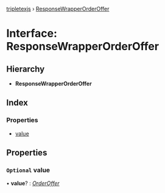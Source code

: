 [tripletexjs](../README.md) › [ResponseWrapperOrderOffer](responsewrapperorderoffer.md)

# Interface: ResponseWrapperOrderOffer

## Hierarchy

* **ResponseWrapperOrderOffer**

## Index

### Properties

* [value](responsewrapperorderoffer.md#optional-value)

## Properties

### `Optional` value

• **value**? : *[OrderOffer](orderoffer.md)*
